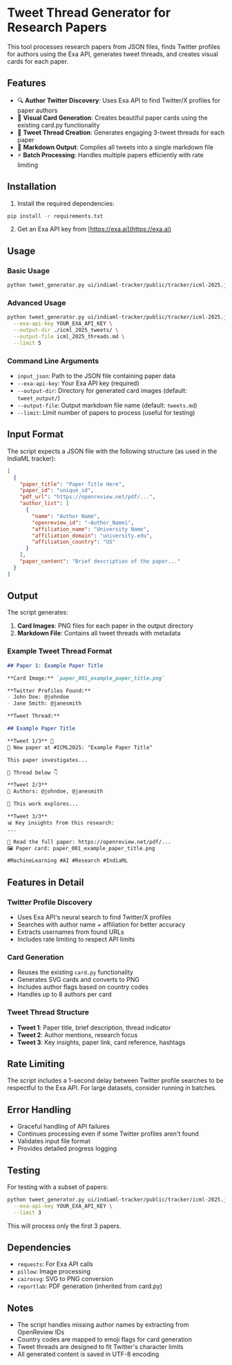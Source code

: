 # Tweet Thread Generator for Research Papers

This tool processes research papers from JSON files, finds Twitter profiles for authors using the Exa API, generates tweet threads, and creates visual cards for each paper.

## Features

- 🔍 **Author Twitter Discovery**: Uses Exa API to find Twitter/X profiles for paper authors
- 🎨 **Visual Card Generation**: Creates beautiful paper cards using the existing card.py functionality
- 🧵 **Tweet Thread Creation**: Generates engaging 3-tweet threads for each paper
- 📄 **Markdown Output**: Compiles all tweets into a single markdown file
- ⚡ **Batch Processing**: Handles multiple papers efficiently with rate limiting

## Installation

1. Install the required dependencies:
```bash
pip install -r requirements.txt
```

2. Get an Exa API key from [https://exa.ai](https://exa.ai)

## Usage

### Basic Usage

```bash
python tweet_generator.py ui/indiaml-tracker/public/tracker/icml-2025.json --exa-api-key YOUR_EXA_API_KEY
```

### Advanced Usage

```bash
python tweet_generator.py ui/indiaml-tracker/public/tracker/icml-2025.json \
  --exa-api-key YOUR_EXA_API_KEY \
  --output-dir ./icml_2025_tweets/ \
  --output-file icml_2025_threads.md \
  --limit 5
```

### Command Line Arguments

- `input_json`: Path to the JSON file containing paper data
- `--exa-api-key`: Your Exa API key (required)
- `--output-dir`: Directory for generated card images (default: `tweet_output/`)
- `--output-file`: Output markdown file name (default: `tweets.md`)
- `--limit`: Limit number of papers to process (useful for testing)

## Input Format

The script expects a JSON file with the following structure (as used in the IndiaML tracker):

```json
[
  {
    "paper_title": "Paper Title Here",
    "paper_id": "unique_id",
    "pdf_url": "https://openreview.net/pdf/...",
    "author_list": [
      {
        "name": "Author Name",
        "openreview_id": "~Author_Name1",
        "affiliation_name": "University Name",
        "affiliation_domain": "university.edu",
        "affiliation_country": "US"
      }
    ],
    "paper_content": "Brief description of the paper..."
  }
]
```

## Output

The script generates:

1. **Card Images**: PNG files for each paper in the output directory
2. **Markdown File**: Contains all tweet threads with metadata

### Example Tweet Thread Format

```markdown
## Paper 1: Example Paper Title

**Card Image:** `paper_001_example_paper_title.png`

**Twitter Profiles Found:**
- John Doe: @johndoe
- Jane Smith: @janesmith

**Tweet Thread:**

## Example Paper Title

**Tweet 1/3** 🧵
📄 New paper at #ICML2025: "Example Paper Title"

This paper investigates...

🧵 Thread below 👇

**Tweet 2/3**
👥 Authors: @johndoe, @janesmith

🔬 This work explores...

**Tweet 3/3**
📊 Key insights from this research:
...

📖 Read the full paper: https://openreview.net/pdf/...
🖼️ Paper card: paper_001_example_paper_title.png

#MachineLearning #AI #Research #IndiaML
```

## Features in Detail

### Twitter Profile Discovery

- Uses Exa API's neural search to find Twitter/X profiles
- Searches with author name + affiliation for better accuracy
- Extracts usernames from found URLs
- Includes rate limiting to respect API limits

### Card Generation

- Reuses the existing `card.py` functionality
- Generates SVG cards and converts to PNG
- Includes author flags based on country codes
- Handles up to 8 authors per card

### Tweet Thread Structure

- **Tweet 1**: Paper title, brief description, thread indicator
- **Tweet 2**: Author mentions, research focus
- **Tweet 3**: Key insights, paper link, card reference, hashtags

## Rate Limiting

The script includes a 1-second delay between Twitter profile searches to be respectful to the Exa API. For large datasets, consider running in batches.

## Error Handling

- Graceful handling of API failures
- Continues processing even if some Twitter profiles aren't found
- Validates input file format
- Provides detailed progress logging

## Testing

For testing with a subset of papers:

```bash
python tweet_generator.py ui/indiaml-tracker/public/tracker/icml-2025.json \
  --exa-api-key YOUR_EXA_API_KEY \
  --limit 3
```

This will process only the first 3 papers.

## Dependencies

- `requests`: For Exa API calls
- `pillow`: Image processing
- `cairosvg`: SVG to PNG conversion
- `reportlab`: PDF generation (inherited from card.py)

## Notes

- The script handles missing author names by extracting from OpenReview IDs
- Country codes are mapped to emoji flags for card generation
- Tweet threads are designed to fit Twitter's character limits
- All generated content is saved in UTF-8 encoding
